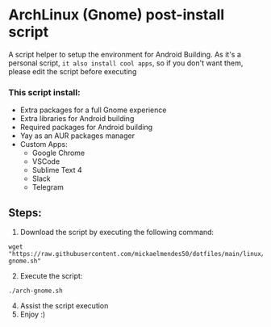 # ArchLinux (Gnome) post-install script
A script helper to setup the environment for Android Building. As it's a personal script, ```it also install cool apps```, so if you don't want them, please edit the script before executing

### This script install:
* Extra packages for a full Gnome experience
* Extra libraries for Android building
* Required packages for Android building
* Yay as an AUR packages manager
* Custom Apps:
  * Google Chrome
  * VSCode
  * Sublime Text 4
  * Slack
  * Telegram

## Steps:
1. Download the script by executing the following command:

```
wget "https://raw.githubusercontent.com/mickaelmendes50/dotfiles/main/linux/arch-gnome.sh"
```

2. Execute the script:

```
./arch-gnome.sh
```

4. Assist the script execution
5. Enjoy :)
